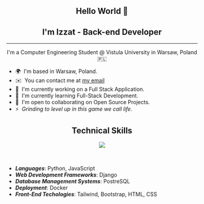 <h2 align="center">Hello World 👋</h2>
<h2 align="center">I'm Izzat - Back-end Developer</h2>

------------------------

<p align="center">
I'm a Computer Engineering Student @ Vistula University in Warsaw, Poland 🇵🇱
  <br/>
</p>
  
* 🌍  I'm based in Warsaw, Poland.
* ✉️  You can contact me at [my email](mailto:izzatcodes@gmail.com)
* 🚀  I'm currently working on a Full Stack Application.
* 🧠  I'm currently learning Full-Stack Development.
* 🤝  I'm open to collaborating on Open Source Projects.
* ⚡  _Grinding to level up in this game we call life_.

<h2 align="center">Technical Skills</h2>

<p align="center">
  <a href="https://skillicons.dev">
    <img src="https://skillicons.dev/icons?i=py,js,django,postgres,docker,tailwind,bootstrap,css,html" />
  </a>
</p>

<br>

  - **_Languages_**: Python, JavaScript
  - **_Web Development Frameworks_**: Django
  - **_Database Management Systems_**: PostreSQL
  - **_Deployment_**: Docker
  - **_Front-End Techologies_**: Tailwind, Bootstrap, HTML, CSS
